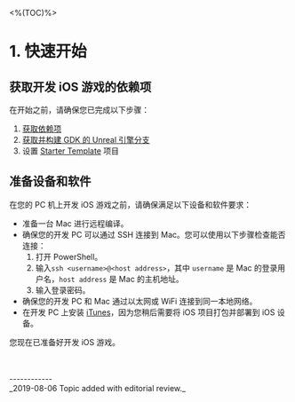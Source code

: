 <%(TOC)%>

# 1. 快速开始

## 获取开发 iOS 游戏的依赖项

在开始之前，请确保您已完成以下步骤：

1. [获取依赖项](https://docs.improbable.io/unreal/latest/content/get-started/dependencies)
2. [获取并构建 GDK 的 Unreal 引擎分支](https://docs.improbable.io/unreal/latest/content/get-started/build-unreal-fork)
3. 设置 [Starter Template](https://docs.improbable.io/unreal/latest/content/get-started/gdk-template) 项目

## 准备设备和软件

在您的 PC 机上开发 iOS 游戏之前，请确保满足以下设备和软件要求：

- 准备一台 Mac 进行远程编译。
- 确保您的开发 PC 可以通过 SSH 连接到 Mac。您可以使用以下步骤检查能否连接：
  1. 打开 PowerShell。
  2. 输入`ssh <username>@<host address>`，其中 `username` 是 Mac 的登录用户名，`host address` 是 Mac 的主机地址。
  3. 输入登录密码。
- 确保您的开发 PC 和 Mac 通过以太网或 WiFi 连接到同一本地网络。
- 在开发 PC 上安装 [iTunes](http://www.apple.com/itunes/)，因为您稍后需要将 iOS 项目打包并部署到 iOS 设备。

您现在已准备好开发 iOS 游戏。

<br/>
<br/>------------<br/>
_2019-08-06 Topic added with editorial review._